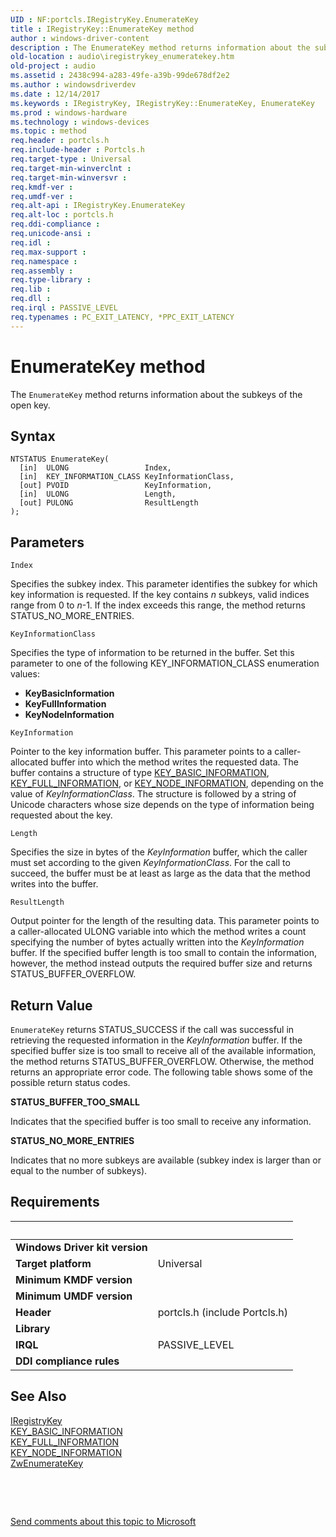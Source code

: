 ```yaml
---
UID : NF:portcls.IRegistryKey.EnumerateKey
title : IRegistryKey::EnumerateKey method
author : windows-driver-content
description : The EnumerateKey method returns information about the subkeys of the open key.
old-location : audio\iregistrykey_enumeratekey.htm
old-project : audio
ms.assetid : 2438c994-a283-49fe-a39b-99de678df2e2
ms.author : windowsdriverdev
ms.date : 12/14/2017
ms.keywords : IRegistryKey, IRegistryKey::EnumerateKey, EnumerateKey
ms.prod : windows-hardware
ms.technology : windows-devices
ms.topic : method
req.header : portcls.h
req.include-header : Portcls.h
req.target-type : Universal
req.target-min-winverclnt : 
req.target-min-winversvr : 
req.kmdf-ver : 
req.umdf-ver : 
req.alt-api : IRegistryKey.EnumerateKey
req.alt-loc : portcls.h
req.ddi-compliance : 
req.unicode-ansi : 
req.idl : 
req.max-support : 
req.namespace : 
req.assembly : 
req.type-library : 
req.lib : 
req.dll : 
req.irql : PASSIVE_LEVEL
req.typenames : PC_EXIT_LATENCY, *PPC_EXIT_LATENCY
---
```



# EnumerateKey method
The <code>EnumerateKey</code> method returns information about the subkeys of the open key.

## Syntax

````
NTSTATUS EnumerateKey(
  [in]  ULONG                 Index,
  [in]  KEY_INFORMATION_CLASS KeyInformationClass,
  [out] PVOID                 KeyInformation,
  [in]  ULONG                 Length,
  [out] PULONG                ResultLength
);
````

## Parameters

`Index`

Specifies the subkey index. This parameter identifies the subkey for which key information is requested. If the key contains <i>n</i> subkeys, valid indices range from 0 to <i>n</i>-1. If the index exceeds this range, the method returns STATUS_NO_MORE_ENTRIES.

`KeyInformationClass`

Specifies the type of information to be returned in the buffer. Set this parameter to one of the following KEY_INFORMATION_CLASS enumeration values:

<ul>
<li>
<b>KeyBasicInformation</b>

</li>
<li>
<b>KeyFullInformation</b>

</li>
<li>
<b>KeyNodeInformation</b>

</li>
</ul>

`KeyInformation`

Pointer to the key information buffer. This parameter points to a caller-allocated buffer into which the method writes the requested data. The buffer contains a structure of type <a href="..\wdm\ns-wdm-_key_basic_information.md">KEY_BASIC_INFORMATION</a>, <a href="..\wdm\ns-wdm-_key_full_information.md">KEY_FULL_INFORMATION</a>, or <a href="..\wdm\ns-wdm-_key_node_information.md">KEY_NODE_INFORMATION</a>, depending on the value of <i>KeyInformationClass</i>. The structure is followed by a string of Unicode characters whose size depends on the type of information being requested about the key.

`Length`

Specifies the size in bytes of the <i>KeyInformation</i> buffer, which the caller must set according to the given <i>KeyInformationClass</i>. For the call to succeed, the buffer must be at least as large as the data that the method writes into the buffer.

`ResultLength`

Output pointer for the length of the resulting data. This parameter points to a caller-allocated ULONG variable into which the method writes a count specifying the number of bytes actually written into the <i>KeyInformation</i> buffer. If the specified buffer length is too small to contain the information, however, the method instead outputs the required buffer size and returns STATUS_BUFFER_OVERFLOW.


## Return Value

<code>EnumerateKey</code> returns STATUS_SUCCESS if the call was successful in retrieving the requested information in the <i>KeyInformation</i> buffer. If the specified buffer size is too small to receive all of the available information, the method returns STATUS_BUFFER_OVERFLOW. Otherwise, the method returns an appropriate error code. The following table shows some of the possible return status codes.
<dl>
<dt><b>STATUS_BUFFER_TOO_SMALL</b></dt>
</dl>Indicates that the specified buffer is too small to receive any information.
<dl>
<dt><b>STATUS_NO_MORE_ENTRIES</b></dt>
</dl>Indicates that no more subkeys are available (subkey index is larger than or equal to the number of subkeys).


## Requirements
| &nbsp; | &nbsp; |
| ---- |:---- |
| **Windows Driver kit version** |  |
| **Target platform** | Universal |
| **Minimum KMDF version** |  |
| **Minimum UMDF version** |  |
| **Header** | portcls.h (include Portcls.h) |
| **Library** |  |
| **IRQL** | PASSIVE_LEVEL |
| **DDI compliance rules** |  |

## See Also

<dl>
<dt>
<a href="..\portcls\nn-portcls-iregistrykey.md">IRegistryKey</a>
</dt>
<dt>
<a href="..\wdm\ns-wdm-_key_basic_information.md">KEY_BASIC_INFORMATION</a>
</dt>
<dt>
<a href="..\wdm\ns-wdm-_key_full_information.md">KEY_FULL_INFORMATION</a>
</dt>
<dt>
<a href="..\wdm\ns-wdm-_key_node_information.md">KEY_NODE_INFORMATION</a>
</dt>
<dt>
<a href="..\wdm\nf-wdm-zwenumeratekey.md">ZwEnumerateKey</a>
</dt>
</dl>
 

 

<a href="mailto:wsddocfb@microsoft.com?subject=Documentation%20feedback [audio\audio]:%20IRegistryKey::EnumerateKey method%20 RELEASE:%20(12/14/2017)&amp;body=%0A%0APRIVACY STATEMENT%0A%0AWe use your feedback to improve the documentation. We don't use your email address for any other purpose, and we'll remove your email address from our system after the issue that you're reporting is fixed. While we're working to fix this issue, we might send you an email message to ask for more info. Later, we might also send you an email message to let you know that we've addressed your feedback.%0A%0AFor more info about Microsoft's privacy policy, see http://privacy.microsoft.com/en-us/default.aspx." title="Send comments about this topic to Microsoft">Send comments about this topic to Microsoft</a>